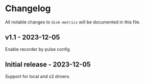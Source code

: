 # Changelog

All notable changes to `disk-metrics` will be documented in this file.

## v1.1 - 2023-12-05

Enable recorder by pulse config

## Initial release - 2023-12-05

Support for local and s3 drivers.
